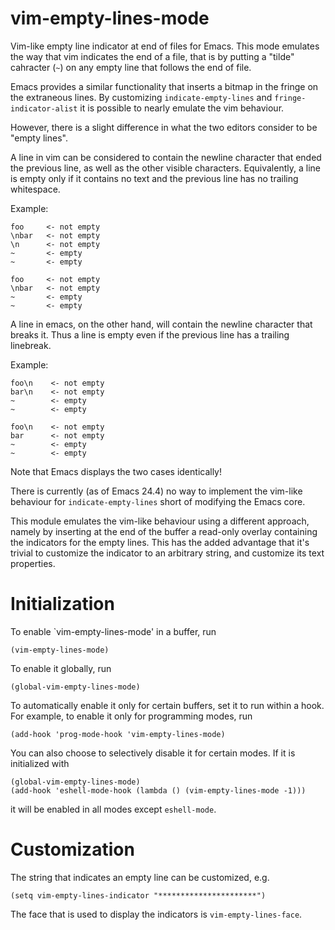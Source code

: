 vim-empty-lines-mode
====================

Vim-like empty line indicator at end of files for Emacs.
This mode emulates the way that vim indicates the end of a file,
that is by putting a "tilde" cahracter (`~`) on any empty line that
follows the end of file.

Emacs provides a similar functionality that inserts a bitmap in the
fringe on the extraneous lines. By customizing
`indicate-empty-lines` and `fringe-indicator-alist` it is possible
to nearly emulate the vim behaviour.

However, there is a slight difference in what the two editors
consider to be "empty lines".

A line in vim can be considered to contain the newline character
that ended the previous line, as well as the other visible
characters.  Equivalently, a line is empty only if it contains no
text and the previous line has no trailing whitespace.

Example:

    foo     <- not empty
    \nbar   <- not empty
    \n      <- not empty
    ~       <- empty
    ~       <- empty
   
    foo     <- not empty
    \nbar   <- not empty
    ~       <- empty
    ~       <- empty

A line in emacs, on the other hand, will contain the newline
character that breaks it. Thus a line is empty even if the previous
line has a trailing linebreak.

Example:

    foo\n    <- not empty
    bar\n    <- not empty
    ~        <- empty
    ~        <- empty
   
    foo\n    <- not empty
    bar      <- not empty
    ~        <- empty
    ~        <- empty

Note that Emacs displays the two cases identically!

There is currently (as of Emacs 24.4) no way to implement the
vim-like behaviour for `indicate-empty-lines` short of modifying
the Emacs core.

This module emulates the vim-like behaviour using a different
approach, namely by inserting at the end of the buffer a read-only
overlay containing the indicators for the empty lines. This has the
added advantage that it's trivial to customize the indicator to an
arbitrary string, and customize its text properties.

Initialization
==============

To enable `vim-empty-lines-mode' in a buffer, run
```elisp
(vim-empty-lines-mode)
```
To enable it globally, run
```elisp
(global-vim-empty-lines-mode)
```
To automatically enable it only for certain buffers, set it to run
within a hook. For example, to enable it only for programming modes,
run
```elisp
(add-hook 'prog-mode-hook 'vim-empty-lines-mode)
```
You can also choose to selectively disable it for certain modes. If
it is initialized with
```elisp
(global-vim-empty-lines-mode)
(add-hook 'eshell-mode-hook (lambda () (vim-empty-lines-mode -1)))
```
it will be enabled in all modes except `eshell-mode`.

Customization
=============

The string that indicates an empty line can be customized, e.g.

    (setq vim-empty-lines-indicator "**********************")

The face that is used to display the indicators is `vim-empty-lines-face`.
